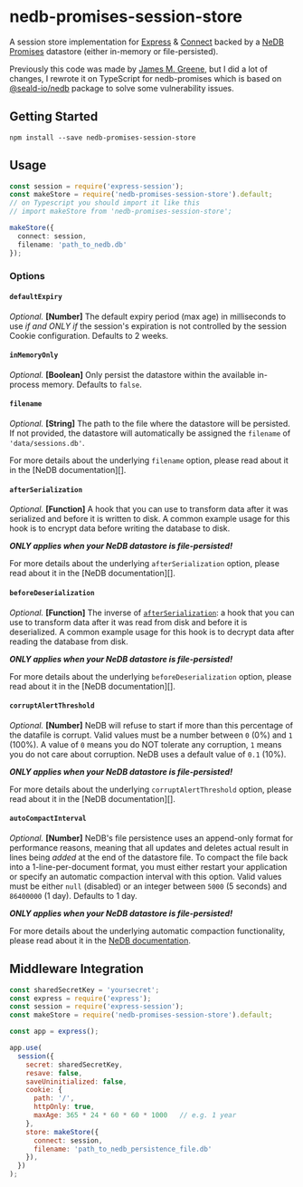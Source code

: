 # nedb-promises-session-store

A session store implementation for [Express](http://expressjs.com/) & [Connect](https://github.com/senchalabs/connect) backed by a [NeDB Promises](https://github.com/bajankristof/nedb-promises) datastore (either in-memory or file-persisted).

Previously this code was made by [James M. Greene](https://github.com/JamesMGreene), but I did a lot of changes, I rewrote it on TypeScript for nedb-promises which is based on [@seald-io/nedb](https://github.com/seald/nedb) package to solve some vulnerability issues.

## Getting Started

```shell
npm install --save nedb-promises-session-store
```


## Usage

```ts
const session = require('express-session');
const makeStore = require('nedb-promises-session-store').default;
// on Typescript you should import it like this
// import makeStore from 'nedb-promises-session-store';

makeStore({
  connect: session,
  filename: 'path_to_nedb.db'
});
```

### Options
#### `defaultExpiry`

_Optional._ **[Number]** The default expiry period (max age) in milliseconds to use _if and ONLY if_ the session's expiration is not controlled by the session Cookie configuration. Defaults to 2 weeks.


#### `inMemoryOnly`

_Optional._ **[Boolean]** Only persist the datastore within the available in-process memory. Defaults to `false`.


#### `filename`

_Optional._ **[String]** The path to the file where the datastore will be persisted.  If not provided, the datastore will automatically be assigned the `filename` of `'data/sessions.db'`.

For more details about the underlying `filename` option, please read about it in the [NeDB documentation][].


#### `afterSerialization`

_Optional._ **[Function]** A hook that you can use to transform data after it was serialized and before it is written to disk. A common example usage for this hook is to encrypt data before writing the database to disk.

_**ONLY applies when your NeDB datastore is file-persisted!**_

For more details about the underlying `afterSerialization` option, please read about it in the [NeDB documentation][].


#### `beforeDeserialization`

_Optional._ **[Function]** The inverse of [`afterSerialization`](#afterserialization): a hook that you can use to transform data after it was read from disk and before it is deserialized. A common example usage for this hook is to decrypt data after reading the database from disk.

_**ONLY applies when your NeDB datastore is file-persisted!**_

For more details about the underlying `beforeDeserialization` option, please read about it in the [NeDB documentation][].


#### `corruptAlertThreshold`

_Optional._ **[Number]** NeDB will refuse to start if more than this percentage of the datafile is corrupt. Valid values must be a number between `0` (0%) and `1` (100%). A value of `0` means you do NOT tolerate any corruption, `1` means you do not care about corruption. NeDB uses a default value of `0.1` (10%).

_**ONLY applies when your NeDB datastore is file-persisted!**_

For more details about the underlying `corruptAlertThreshold` option, please read about it in the [NeDB documentation][].


#### `autoCompactInterval`

_Optional._ **[Number]** NeDB's file persistence uses an append-only format for performance reasons, meaning that all updates and deletes actual result in lines being _added_ at the end of the datastore file. To compact the file back into a 1-line-per-document format, you must either restart your application or specify an automatic compaction interval with this option. Valid values must be either `null` (disabled) or an integer between `5000` (5 seconds) and `86400000` (1 day). Defaults to 1 day.

_**ONLY applies when your NeDB datastore is file-persisted!**_

For more details about the underlying automatic compaction functionality, please read about it in the [NeDB documentation](https://github.com/louischatriot/nedb#persistence).



## Middleware Integration

```js
const sharedSecretKey = 'yoursecret';
const express = require('express');
const session = require('express-session');
const makeStore = require('nedb-promises-session-store').default;

const app = express();

app.use(
  session({
    secret: sharedSecretKey,
    resave: false,
    saveUninitialized: false,
    cookie: {
      path: '/',
      httpOnly: true,
      maxAge: 365 * 24 * 60 * 60 * 1000   // e.g. 1 year
    },
    store: makeStore({
      connect: session,
      filename: 'path_to_nedb_persistence_file.db'
    }),
  })
);
```
